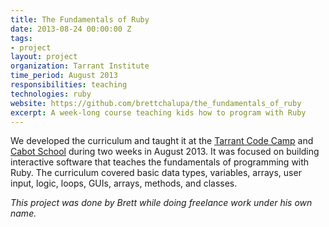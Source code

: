 ```yaml
---
title: The Fundamentals of Ruby
date: 2013-08-24 00:00:00 Z
tags:
- project
layout: project
organization: Tarrant Institute
time_period: August 2013
responsibilities: teaching
technologies: ruby
website: https://github.com/brettchalupa/the_fundamentals_of_ruby
excerpt: A week-long course teaching kids how to program with Ruby
---
```


We developed the curriculum and taught it at the [Tarrant Code
Camp](http://tiie.w3.uvm.edu/codecamp/) and [Cabot School](http://cabotschool.org/) during two weeks in August 2013. It was focused on building interactive software that teaches the fundamentals of programming with Ruby. The curriculum covered basic data types, variables, arrays, user input, logic, loops, GUIs, arrays, methods, and
classes.

_This project was done by Brett while doing freelance work under his own name._
